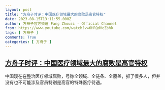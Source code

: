 ```yaml
---
layout: post
title: "方舟子时评：中国医疗领域最大的腐败是高官特权"
date: 2023-08-15T13:11:55.000Z
author: 方舟子官方频道 Fang Zhouzi - Official Channel
from: https://www.youtube.com/watch?v=6HRQdVcZbhk
tags: [ 方舟子 ]
comments: True
categories: [ 方舟子 ]
---
```

<!--1692105115000-->
[方舟子时评：中国医疗领域最大的腐败是高官特权](https://www.youtube.com/watch?v=6HRQdVcZbhk)
------

<div>
中国现在在整治医疗领域腐败，号称全领域、全链条、全覆盖，抓了很多人，但并没有也不可能涉及官员特别是高官的特殊医疗待遇。
</div>
